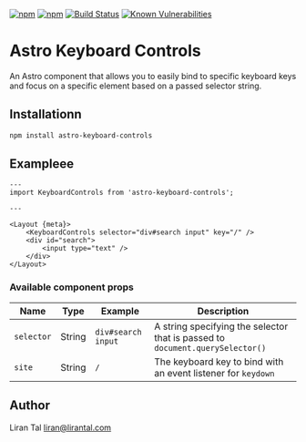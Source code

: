 [![npm](https://img.shields.io/npm/v/astro-keyboard-controls.svg)](https://www.npmjs.com/package/astro-keyboard-controls)
[![npm](https://img.shields.io/npm/l/astro-keyboard-controls.svg)](https://www.npmjs.com/package/astro-keyboard-controls)
[![Build Status](https://github.com/lirantal/astro-keyboard-controls/workflows/release/badge.svg)](https://github.com/lirantal/astro-keyboard-controls/workflows/release)
[![Known Vulnerabilities](https://snyk.io/test/github/lirantal/astro-keyboard-controls/badge.svg)](https://snyk.io/test/github/lirantal/astro-keyboard-controls)

# Astro Keyboard Controls

An Astro component that allows you to easily bind to specific keyboard keys and focus on a specific element based on a passed selector string.

## Installationn

```bash
npm install astro-keyboard-controls
```

## Exampleee

```astro
---
import KeyboardControls from 'astro-keyboard-controls';

---

<Layout {meta}>
	<KeyboardControls selector="div#search input" key="/" />
    <div id="search">
        <input type="text" />
    </div>
</Layout>
```

### Available component props

| Name              | Type                              | Example                       | Description                                        |
| ----------------- | --------------------------------- | ----------------------------- | -------------------------------------------------- |
| `selector`         | String                           | `div#search input`        | A string specifying the selector that is passed to `document.querySelector()` |
| `site`            | String                            | `/` | The keyboard key to bind with an event listener for `keydown` |

## Author

Liran Tal <liran@lirantal.com>
